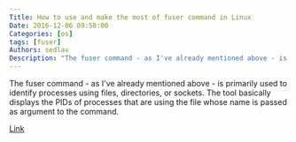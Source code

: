 ```yaml
---
Title: How to use and make the most of fuser command in Linux
Date: 2016-12-06 09:58:00
Categories: [os]
tags: [fuser]
Authors: sedlav
Description: "The fuser command - as I've already mentioned above - is primarily used to identify processes using files, directories, or sockets."
---
```


The fuser command - as I've already mentioned above - is primarily used to identify processes using files, directories, or sockets. The tool basically displays the PIDs of processes that are using the file whose name is passed as argument to the command.

[Link](https://www.howtoforge.com/tutorial/linux-fuser-command/)
